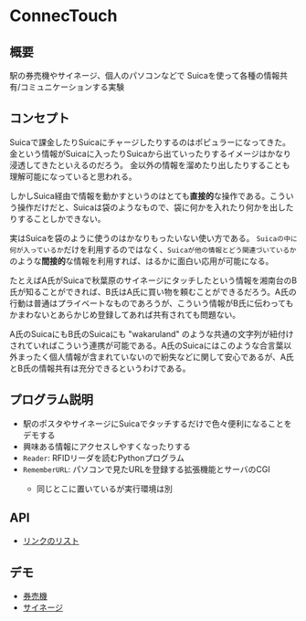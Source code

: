 <h1>ConnecTouch</h1>

<h2>概要</h2>

駅の券売機やサイネージ、個人のパソコンなどで
Suicaを使って各種の情報共有/コミュニケーションする実験

<h2>コンセプト</h2>

<p>Suicaで課金したりSuicaにチャージしたりするのはポピュラーになってきた。金という情報がSuicaに入ったりSuicaから出ていったりするイメージはかなり浸透してきたといえるのだろう。
金以外の情報を溜めたり出したりすることも理解可能になっていると思われる。</p>

<p>しかしSuica経由で情報を動かすというのはとても<b>直接的</b>な操作である。こういう操作だけだと、Suicaは袋のようなもので、袋に何かを入れたり何かを出したりすることしかできない。</p>

<p>実はSuicaを袋のように使うのはかなりもったいない使い方である。
<code>Suicaの中に何が入っているか</code>だけを利用するのではなく、<code>Suicaが他の情報とどう関連づいているか</code>のような<b>間接的</b>な情報を利用すれば、はるかに面白い応用が可能になる。</p>

<p>たとえばA氏がSuicaで秋葉原のサイネージにタッチしたという情報を湘南台のB氏が知ることができれば、B氏はA氏に買い物を頼むことができるだろう。A氏の行動は普通はプライベートなものであろうが、こういう情報がB氏に伝わってもかまわないとあらかじめ登録してあれば共有されても問題ない。</p>

<p>A氏のSuicaにもB氏のSuicaにも "wakaruland" のような共通の文字列が紐付けされていればこういう連携が可能である。A氏のSuicaにはこのような合言葉以外まったく個人情報が含まれていないので紛失などに関して安心であるが、A氏とB氏の情報共有は充分できるというわけである。</p>

<h2>プログラム説明</h2>

<ul>
  <li>駅のポスタやサイネージにSuicaでタッチするだけで色々便利になることをデモする</li>
  <li>興味ある情報にアクセスしやすくなったりする</li>
  <li><code>Reader</code>: RFIDリーダを読むPythonプログラム</li>
  <li><code>RememberURL</code>: パソコンで見たURLを登録する拡張機能とサーバのCGI</li>
  <ul>
    <li>同じとこに置いているが実行環境は別</li>
  </ul>
</ul>

<h2>API</h2>

<ul>
<li><a href="http://ConnecTouch.org/links">リンクのリスト</a></li>
</ul>

<h2>デモ</h2>

<ul>
<li><a href="http://ConnecTouch.org/mv.html">券売機</a></li>
<li><a href="http://ConnecTouch.org/signage.html">サイネージ</a></li>
</ul>






